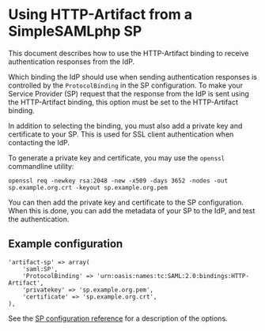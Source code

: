 Using HTTP-Artifact from a SimpleSAMLphp SP
===========================================

This document describes how to use the HTTP-Artifact binding to receive authentication responses from the IdP.

Which binding the IdP should use when sending authentication responses is controlled by the `ProtocolBinding` in the SP configuration.
To make your Service Provider (SP) request that the response from the IdP is sent using the HTTP-Artifact binding, this option must be set to the HTTP-Artifact binding.

In addition to selecting the binding, you must also add a private key and certificate to your SP.
This is used for SSL client authentication when contacting the IdP.

To generate a private key and certificate, you may use the `openssl` commandline utility:

    openssl req -newkey rsa:2048 -new -x509 -days 3652 -nodes -out sp.example.org.crt -keyout sp.example.org.pem

You can then add the private key and certificate to the SP configuration.
When this is done, you can add the metadata of your SP to the IdP, and test the authentication.

Example configuration
---------------------

    'artifact-sp' => array(
        'saml:SP',
        'ProtocolBinding' => 'urn:oasis:names:tc:SAML:2.0:bindings:HTTP-Artifact',
        'privatekey' => 'sp.example.org.pem',
        'certificate' => 'sp.example.org.crt',
    ),

See the [SP configuration reference](./saml:sp) for a description of the options.
